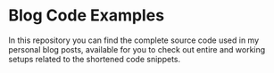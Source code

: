 # Blog Code Examples

In this repository you can find the complete source code used in my personal blog posts, available for you to check out entire and working setups related to the shortened code snippets.
